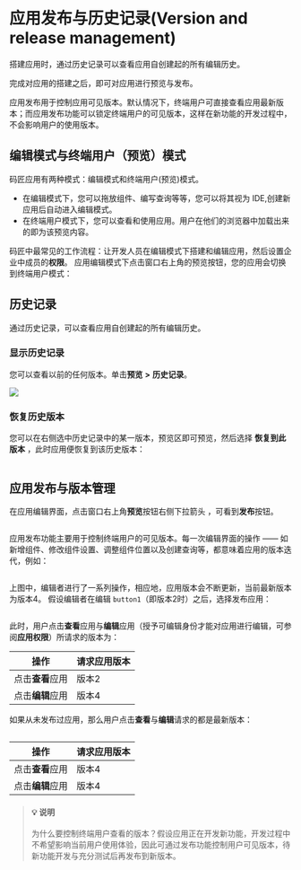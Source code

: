 # 应用发布与历史记录(Version and release management)

搭建应用时，通过历史记录可以查看应用自创建起的所有编辑历史。

完成对应用的搭建之后，即可对应用进行预览与发布。

应用发布用于控制应用可见版本。默认情况下，终端用户可直接查看应用最新版本；而应用发布功能可以锁定终端用户的可见版本，这样在新功能的开发过程中，不会影响用户的使用版本。

## 编辑模式与终端用户（预览）模式

码匠应用有两种模式：编辑模式和终端用户(预览)模式。

* 在编辑模式下，您可以拖放组件、编写查询等等，您可以将其视为 IDE,创建新应用后自动进入编辑模式。
* 在终端用户模式下，您可以查看和使用应用。用户在他们的浏览器中加载出来的即为该预览内容。

码匠中最常见的工作流程：让开发人员在编辑模式下搭建和编辑应用，然后设置企业中成员的**权限**。
应用编辑模式下点击窗口右上角的预览按钮，您的应用会切换到终端用户模式：

## 历史记录

通过历史记录，可以查看应用自创建起的所有编辑历史。

### 显示历史记录

您可以查看以前的任何版本。单击**预览** **>** **历史记录**。

![](<../.gitbook/assets/image (11) (1).png>)

### 恢复历史版本

您可以在右侧选中历史记录中的某一版本，预览区即可预览，然后选择 **恢复到此版本** ，此时应用便恢复到该历史版本：

<figure><img src="../.gitbook/assets/1.png" alt=""><figcaption></figcaption></figure>

## 应用发布与版本管理

在应用编辑界面，点击窗口右上角**预览**按钮右侧下拉箭头 ，可看到**发布**按钮。

<figure><img src="../.gitbook/assets/2.png" alt=""><figcaption></figcaption></figure>

应用发布功能主要用于控制终端用户的可见版本。每一次编辑界面的操作 —— 如新增组件、修改组件设置、调整组件位置以及创建查询等，都意味着应用的版本迭代，例如：

 <figure><img src="../.gitbook/assets/3.png" alt=""><figcaption></figcaption></figure>

上图中，编辑者进行了一系列操作，相应地，应用版本会不断更新，当前最新版本为版本4。
假设编辑者在编辑 `button1`（即版本2时）之后，选择发布应用：

  <figure><img src="../.gitbook/assets/5.png" alt=""><figcaption></figcaption></figure>

此时，用户点击**查看**应用与**编辑**应用（授予可编辑身份才能对应用进行编辑，可参阅**应用权限**）所请求的版本为：

| **操作**         | **请求应用版本** |
| ------------------------ | ------------------------ |
| 点击**查看**应用 | 版本2                  |
| 点击**编辑**应用 | 版本4                  |

如果从未发布过应用，那么用户点击**查看**与**编辑**请求的都是最新版本：

  <figure><img src="../.gitbook/assets/6.png" alt=""><figcaption></figcaption></figure>

| **操作**         | **请求应用版本** |
| ------------------------ | ------------------------ |
| 点击**查看**应用 | 版本4                  |
| 点击**编辑**应用 | 版本4                  |

> #### 💡 说明
>
> 为什么要控制终端用户查看的版本？假设应用正在开发新功能，开发过程中不希望影响当前用户使用体验，因此可通过发布功能控制用户可见版本，待新功能开发与充分测试后再发布到新版本。